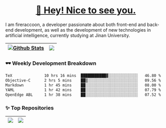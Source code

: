 <h1 align="center"><a href="https://blog.raccooncc.top">👋 Hey! Nice to see you.</a></h1>

I am fireraccoon, a developer passionate about both front-end and back-end development, as well as the development of new technologies in artificial intelligence, currently studying at Jinan University.

| <a href="#"><img src="https://github-readme-stats.vercel.app/api?username=fireraccoon&show_icons=true&include_all_commits=true&theme=buefy&hide_border=true" alt="Github Stats" /></a> | <a href="#"><img src="https://github-readme-stats.vercel.app/api/top-langs/?username=fireraccoon&layout=compact&theme=buefy&hide_border=true" /></a> |
| --- | --- |

### 🕶 Weekly Development Breakdown

<!--START_SECTION:waka-->

```txt
TeX              10 hrs 16 mins  ███████████▓░░░░░░░░░░░░░   46.80 %
Objective-C      2 hrs 5 mins    ██▒░░░░░░░░░░░░░░░░░░░░░░   09.56 %
Markdown         1 hr 45 mins    ██░░░░░░░░░░░░░░░░░░░░░░░   08.00 %
YAML             1 hr 42 mins    ██░░░░░░░░░░░░░░░░░░░░░░░   07.79 %
OpenEdge ABL     1 hr 38 mins    ██░░░░░░░░░░░░░░░░░░░░░░░   07.52 %
```

<!--END_SECTION:waka-->

### ✨ Top Repositories

| <a href="https://github.com/fireraccoon/AdvVis-CNN"><img src="https://github-readme-stats.vercel.app/api/pin/?username=fireraccoon&repo=AdvVis-CNN&theme=buefy&hide_border=true" /></a> | <a href="https://github.com/fireraccoon/leetcode-solutions"><img src="https://github-readme-stats.vercel.app/api/pin/?username=fireraccoon&repo=leetcode-solutions&theme=buefy&hide_border=true" /></a> |
| --- | --- |
